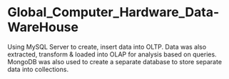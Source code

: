 # Global_Computer_Hardware_Data-WareHouse
Using MySQL Server to create, insert data into OLTP. Data was also extracted, transform &amp; loaded into OLAP for analysis based on queries. MongoDB was also used to create a separate database to store separate data into collections.
